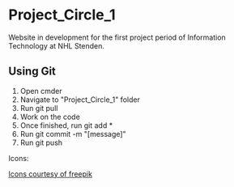 # Project_Circle_1
Website in development for the first project period of Information Technology at NHL Stenden.

<h2>Using Git</h2>
<ol>
    <li>Open cmder</li>
    <li>Navigate to "Project_Circle_1" folder</li>
    <li>Run git pull</li>
    <li>Work on the code</li>
    <li>Once finished, run git add *</li>
    <li>Run git commit -m "[message]"</li>
    <li>Run git push</li>
</ol>

<p>Icons:</p>
<a href="https://www.flaticon.com/authors/freepik" title="Icons">Icons courtesy of freepik</a>
